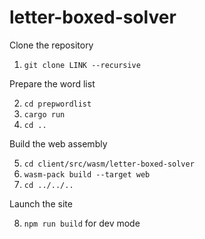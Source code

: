 # letter-boxed-solver

Clone the repository

1. ``git clone LINK --recursive``

Prepare the word list

2. ``cd prepwordlist``
3. ``cargo run``
4. ``cd ..``

Build the web assembly

5. ``cd client/src/wasm/letter-boxed-solver``
6. ``wasm-pack build --target web``
7. ``cd ../../..``

Launch the site

8. ``npm run build`` for dev mode
